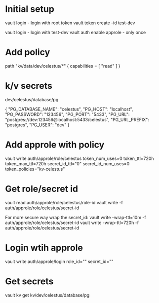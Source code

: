# Initial setup

vault login - login with root token
vault token create -id test-dev

vault login - login with test-dev
vault auth enable approle - only once

# Add policy

path "kv/data/dev/celestus/*" {
capabilities = [ "read" ]
}

# k/v secrets

dev/celestus/database/pg

{
"PG_DATABASE_NAME": "celestus",
"PG_HOST": "localhost",
"PG_PASSWORD": "123456",
"PG_PORT": "5433",
"PG_URL": "postgres://dev:123456@localhost:5433/celestus",
"PG_URL_PREFIX": "postgres",
"PG_USER": "dev"
}

# Add approle with policy

vault write auth/approle/role/celestus token_num_uses=0 token_ttl=720h token_max_ttl=720h secret_id_ttl="0" secret_id_num_uses=0 token_policies="kv-celestus"

# Get role/secret id

vault read auth/approle/role/celestus/role-id
vault write -f auth/approle/role/celestus/secret-id

For more secure way wrap the secret_id:
vault write -wrap-ttl=10m -f auth/approle/role/celestus/secret-id
vault write -wrap-ttl=720h -f auth/approle/role/celestus/secret-id

# Login wtih approle

vault write auth/approle/login role_id="" secret_id=""

# Get secrets

vault kv get kv/dev/celestus/database/pg
